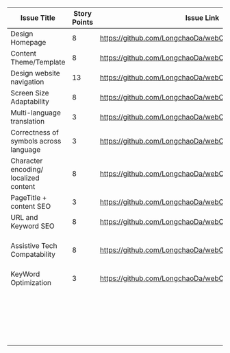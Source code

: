 | Issue Title | Story Points | Issue Link | Status | Assigned To | Assigned On | Completed On | Category | Status Notes |
|-------------|--------------|------------|--------|-------------|-------------|--------------|----------|--------------|
| Design Homepage |       8       |      https://github.com/LongchaoDa/webClassSimulation/issues/15      |    Completed    |      Tanner       |      3/20       |      3/26        |     Feature     |       Completed for sprint 1       |
|      Content Theme/Template       |       8       |      https://github.com/LongchaoDa/webClassSimulation/issues/17      |    Completed    |       Tanner      |       3/20      |       3/26       |      Feature    |       Completed fro srpint 1       |
|       Design website navigation      |       13       |      https://github.com/LongchaoDa/webClassSimulation/issues/16      |    Completed    |     Tanner        |       3/20      |      3/25        |     Feature     |       sprint 1       |
| Screen Size Adaptability |       8       |      https://github.com/LongchaoDa/webClassSimulation/issues/14      |    Completed    |      Tanner       |      3/20       |      3/25        |     Feature     |       Completed for sprint 1       |
| Multi-language translation |       3       |      https://github.com/LongchaoDa/webClassSimulation/issues/1      |    Completed    |      Tanner       |      3/20       |      3/25        |     Feature     |       Completed for sprint 1       |
| Correctness of symbols across language |       3       |      https://github.com/LongchaoDa/webClassSimulation/issues/3      |    Completed    |      Tanner       |      3/20       |      3/25        |     Feature     |       Completed for sprint 1       |
| Character encoding/ localized content |       8       |      https://github.com/LongchaoDa/webClassSimulation/issues/2      |    Completed    |      Tanner       |      3/20       |      3/25        |     Feature     |       Completed for sprint 1       |
| PageTitle + content SEO |       3      |      https://github.com/LongchaoDa/webClassSimulation/issues/8      |    Completed    |      Tanner       |      3/23       |      3/25        |     Feature     |       Completed for sprint 1       |
| URL and Keyword SEO |       8      |      https://github.com/LongchaoDa/webClassSimulation/issues/8      |    In progress    |      Tanner       |      3/23       |      3/-        |     Feature     |       In progress       |
| Assistive Tech Compatability |       8      |      https://github.com/LongchaoDa/webClassSimulation/issues/11      |    In progrss    |      Tanner       |      3/23       |      3/-        |     Feature     |       Mostly completed, just need tests       |
| KeyWord Optimization |       3      |      https://github.com/LongchaoDa/webClassSimulation/issues/7      |    In progress    |      Tanner       |      3/23       |      3/-      |     Feature     |       Mostly completed       |
|             |              |            |        |             |             |              |          |              |
|             |              |            |        |             |             |              |          |              |
|             |              |            |        |             |             |              |          |              |
|             |              |            |        |             |             |              |          |              |
|             |              |            |        |             |             |              |          |              |
|             |              |            |        |             |             |              |          |              |
|             |              |            |        |             |             |              |          |              |
|             |              |            |        |             |             |              |          |              |
|             |              |            |        |             |             |              |          |              |
|             |              |            |        |             |             |              |          |              |
|             |              |            |        |             |             |              |          |              |
|             |              |            |        |             |             |              |          |              |
|             |              |            |        |             |             |              |          |              |
|             |              |            |        |             |             |              |          |              |
|             |              |            |        |             |             |              |          |              |
|             |              |            |        |             |             |              |          |              |
|             |              |            |        |             |             |              |          |              |
|             |              |            |        |             |             |              |          |              |
|             |              |            |        |             |             |              |          |              |
|             |              |            |        |             |             |              |          |              |
|             |              |            |        |             |             |              |          |              |
|             |              |            |        |             |             |              |          |              |
